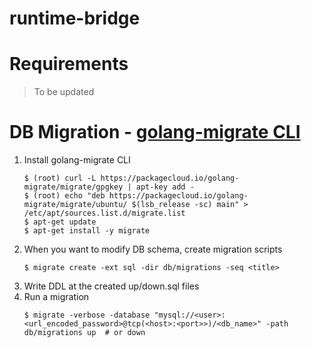 # runtime-bridge

# Requirements

> To be updated

# DB Migration - [golang-migrate CLI](https://github.com/golang-migrate/migrate/tree/master/cmd/migrate#with-go-toolchain)

1. Install golang-migrate CLI
    ```shell
    $ (root) curl -L https://packagecloud.io/golang-migrate/migrate/gpgkey | apt-key add -
    $ (root) echo "deb https://packagecloud.io/golang-migrate/migrate/ubuntu/ $(lsb_release -sc) main" > /etc/apt/sources.list.d/migrate.list
    $ apt-get update
    $ apt-get install -y migrate
    ```
2. When you want to modify DB schema, create migration scripts
    ```shell
    $ migrate create -ext sql -dir db/migrations -seq <title>
    ```
3. Write DDL at the created up/down.sql files
4. Run a migration 
   ```shell
   $ migrate -verbose -database "mysql://<user>:<url_encoded_password>@tcp(<host>:<port>>)/<db_name>" -path db/migrations up  # or down
   ```
